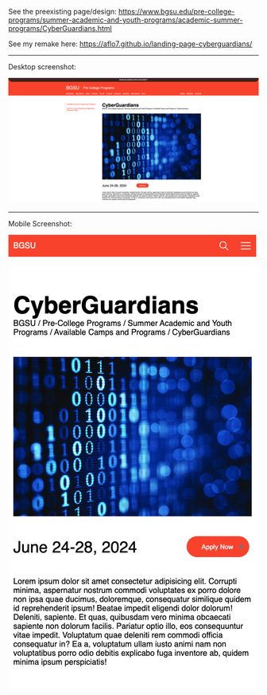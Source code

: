 See the preexisting page/design: https://www.bgsu.edu/pre-college-programs/summer-academic-and-youth-programs/academic-summer-programs/CyberGuardians.html


See my remake here: https://aflo7.github.io/landing-page-cyberguardians/

<hr>

Desktop screenshot:

![alt](./desktop.png)

<hr>

Mobile Screenshot:

![alt](./mobile.png)